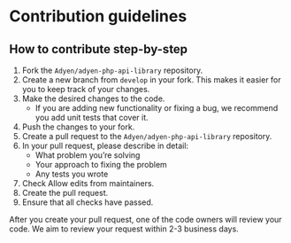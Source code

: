 # Contribution guidelines

## How to contribute step-by-step

1. Fork the `Adyen/adyen-php-api-library` repository.
2. Create a new branch from `develop` in your fork. This makes it easier for you to keep track of your changes.
3. Make the desired changes to the code.
    * If you are adding new functionality or fixing a bug, we recommend you add unit tests that cover it.
4. Push the changes to your fork.
5. Create a pull request to the `Adyen/adyen-php-api-library` repository.
6. In your pull request, please describe in detail:
    * What problem you’re solving
    * Your approach to fixing the problem
    * Any tests you wrote
7. Check Allow edits from maintainers.
8. Create the pull request.
9. Ensure that all checks have passed.

After you create your pull request, one of the code owners will review your code.
We aim to review your request within 2-3 business days.
